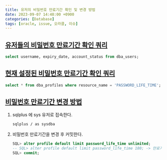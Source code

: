 ```yaml
---
title: 유저의 비밀번호 만료기간 확인 및 변경 방법
date: 2023-09-07 14:48:00 +0900
categories: [Database]
tags: [oracle, issue, 오라클, 이슈]
---
```


## **<u>유저들의 비밀번호 만료기간 확인 쿼리</u>**

```sql
select username, expiry_date, account_status from dba_users;
```

## **<u>현재 설정된 비밀번호 만료기간 확인 쿼리</u>**

```sql
select * from dba_profiles where resource_name = 'PASSWORD_LIFE_TIME';
```

## **<u>비밀번호 만료기간 변경 방법</u>**
1. sqlplus 에 sys 유저로 접속한다.
    ```bash
    sqlplus / as sysdba
    ```

2. 비밀번호 만료기간을 변경 후 커밋한다.

    ```sql
    SQL> alter profile default limit password_life_time unlimited;
    -- SQL> alter profile default limit password_life_time 180; -> 만료기간을 180일로 설정하겠다는 뜻
    SQL> commit;
    ```